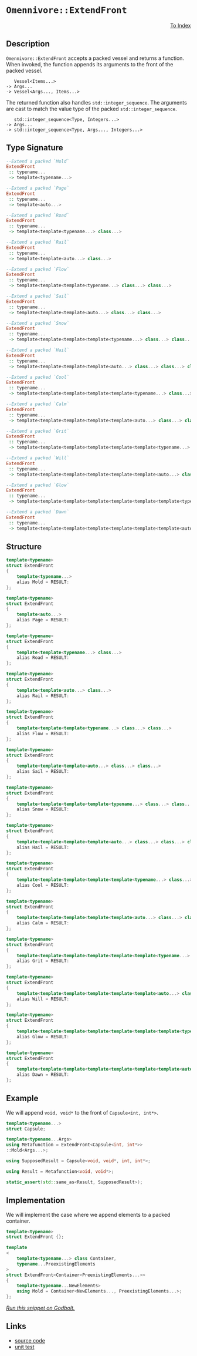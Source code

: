 <!-- Copyright 2024 Feng Mofan
SPDX-License-Identifier: Apache-2.0 -->

# `Omennivore::ExtendFront`

<p style='text-align: right;'><a href="../../../index.md#list-modifications-2">To Index</a></p>

## Description

`Omennivore::ExtendFront` accepts a packed vessel and returns a function. When invoked, the function appends its arguments to the front of the packed vessel.

<pre><code>   Vessel&lt;Items...&gt;
-> Args...
-> Vessel&lt;Args..., Items...&gt;</code></pre>

The returned function also handles `std::integer_sequence`.
The arguments are cast to match the value type of the packed `std::integer_sequence`.

<pre><code>   std::integer_sequence&lt;Type, Integers...&gt;
-> Args...
-> std::integer_sequence&lt;Type, Args..., Integers...&gt;</code></pre>

## Type Signature

```Haskell
--Extend a packed `Mold`
ExtendFront
 :: typename...
 -> template<typename...>

--Extend a packed `Page`
ExtendFront
 :: typename...
 -> template<auto...>

--Extend a packed `Road`
ExtendFront
 :: typename...
 -> template<template<typename...> class...>

--Extend a packed `Rail`
ExtendFront
 :: typename...
 -> template<template<auto...> class...>

--Extend a packed `Flow`
ExtendFront
 :: typename...
 -> template<template<template<typename...> class...> class...>

--Extend a packed `Sail`
ExtendFront
 :: typename...
 -> template<template<template<auto...> class...> class...>

--Extend a packed `Snow`
ExtendFront
 :: typename...
 -> template<template<template<template<typename...> class...> class...> class...>

--Extend a packed `Hail`
ExtendFront
 :: typename...
 -> template<template<template<template<auto...> class...> class...> class...>

--Extend a packed `Cool`
ExtendFront
 :: typename...
 -> template<template<template<template<template<typename...> class...> class...> class...> class...>

--Extend a packed `Calm`
ExtendFront
 :: typename...
 -> template<template<template<template<template<auto...> class...> class...> class...> class...>

--Extend a packed `Grit`
ExtendFront
 :: typename...
 -> template<template<template<template<template<template<typename...> class...> class...> class...> class...> class...>

--Extend a packed `Will`
ExtendFront
 :: typename...
 -> template<template<template<template<template<template<auto...> class...> class...> class...> class...> class...>

--Extend a packed `Glow`
ExtendFront
 :: typename...
 -> template<template<template<template<template<template<template<typename...> class...> class...> class...> class...> class...> class...>

--Extend a packed `Dawn`
ExtendFront
 :: typename...
 -> template<template<template<template<template<template<template<auto...> class...> class...> class...> class...> class...> class...>
```

## Structure

```C++
template<typename>
struct ExtendFront
{
    template<typename...>
    alias Mold = RESULT:
};

template<typename>
struct ExtendFront
{
    template<auto...>
    alias Page = RESULT:
};

template<typename>
struct ExtendFront
{
    template<template<typename...> class...>
    alias Road = RESULT:
};

template<typename>
struct ExtendFront
{
    template<template<auto...> class...>
    alias Rail = RESULT:
};

template<typename>
struct ExtendFront
{
    template<template<template<typename...> class...> class...>
    alias Flow = RESULT:
};

template<typename>
struct ExtendFront
{
    template<template<template<auto...> class...> class...>
    alias Sail = RESULT:
};

template<typename>
struct ExtendFront
{
    template<template<template<template<typename...> class...> class...> class...>
    alias Snow = RESULT:
};

template<typename>
struct ExtendFront
{
    template<template<template<template<auto...> class...> class...> class...>
    alias Hail = RESULT:
};

template<typename>
struct ExtendFront
{
    template<template<template<template<template<typename...> class...> class...> class...> class...>
    alias Cool = RESULT:
};

template<typename>
struct ExtendFront
{
    template<template<template<template<template<auto...> class...> class...> class...> class...>
    alias Calm = RESULT:
};

template<typename>
struct ExtendFront
{
    template<template<template<template<template<template<typename...> class...> class...> class...> class...> class...>
    alias Grit = RESULT:
};

template<typename>
struct ExtendFront
{
    template<template<template<template<template<template<auto...> class...> class...> class...> class...> class...>
    alias Will = RESULT:
};

template<typename>
struct ExtendFront
{
    template<template<template<template<template<template<template<typename...> class...> class...> class...> class...> class...> class...>
    alias Glow = RESULT:
};

template<typename>
struct ExtendFront
{
    template<template<template<template<template<template<template<auto...> class...> class...> class...> class...> class...> class...>
    alias Dawn = RESULT:
};
```

## Example

We will append `void, void*` to the front of `Capsule<int, int*>`.

```C++
template<typename...>
struct Capsule;

template<typename...Args>
using Metafunction = ExtendFront<Capsule<int, int*>>
::Mold<Args...>;

using SupposedResult = Capsule<void, void*, int, int*>;

using Result = Metafunction<void, void*>;

static_assert(std::same_as<Result, SupposedResult>);
```

## Implementation

We will implement the case where we append elements to a packed container.

```C++
template<typename>
struct ExtendFront {};

template
<
    template<typename...> class Container,
    typename...PreexistingElements
>
struct ExtendFront<Container<PreexistingElements...>>
{
    template<typename...NewElements>
    using Mold = Container<NewElements..., PreexistingElements...>;
};
```

[*Run this snippet on Godbolt.*](https://godbolt.org/#z:OYLghAFBqd5QCxAYwPYBMCmBRdBLAF1QCcAaPECAMzwBtMA7AQwFtMQByARg9KtQYEAysib0QXACx8BBAKoBnTAAUAHpwAMvAFYTStJg1DIApACYAQuYukl9ZATwDKjdAGFUtAK4sGIAMwapK4AMngMmAByPgBGmMQBQQAOqAqETgwe3r6JpClpjgJhEdEscQmBtpj2hQxCBEzEBFk%2BfpV2mA4Z9Y0ExVGx8bkKDU0tOe2jfeEDZUOBAJS2qF7EyOwcBJgsSQZbJv5uBACeSYysmAfYJhoAgiPEXg4A1NiqWwzoAGLEss8mAHYrACACIHKx3G63LY7PaXSGHKHPZHPGG7Jj7Q4nM7MNgAOgJV2eyAMCgUzw8giYMzISJR2PO%2BIJymImEwqjwI3CwGw9DYggUUKuUIeTwIr3erh%2BsgObkpDRpspZbI5XKMvO2jAICgJeOF/mukKBdORaLhsoZuMwusimAA7hr%2BdrhXcUc8vGkjM8ALKedD/fwgimyakRYiy20OvlanUE0jPZXszmOdXRgW6/UQ26AsH%2BLNQgD0ACoS6Wy%2BWC4Wy88ACqYEbksuVu7F8tt0vN7OQsz%2BcIkrxYANuNAMdZJZ0GoV3M0Yy5Y06M62Eyd3UUvNxMJIKLz0cFT6HbdGYo4Lq2627EYCCle3D3cn2YBpULyj2oBoNvD7fX6CWUbrc7nObjhAQ8YgUW%2BqGrcIAgL6tDoLKF5Xhmk55vud5ekIXhJPkmDoAASvWO7igcQb/tuu6HAAbqgeDoPGNF0UWYGCCxBAQah%2BZ3BhwDPIRFEkYGD5Pi%2BXQCLKjH0c8kkcdcaGQquDSOMgAD6TBkvEBAQCM6AwQoFxqdebj8cR8ZYThqR4SZtAEFcCzghwSy0JwACsvB%2BBwWikKgnBuNY1jPAoKxrJg/w9jwpAEJojlLAA1iALlmHiAJmJIAAcaUuRoACciUaAAbGl/j6Jwki8CwEgaEEHleT5HC8AoIBBFFnmOaQcCwDAiAgCsBBJF4oEUBAaA7HQ8SRBcnCqGl%2BUALT5ZIzzAMgyDPFIeJmLweGECQdF6PwggiGI7BSDIgiKCo6itaQuhcKQdrEJunA8E5rnudF3mcAA8gN/XiqgVDPNNc0LUtK1rZIG3PBAHijfQxBhf4XALLwLVaEsEBICNSRjWQQ3Y7jIDAFIZh8HQWzEI1EAxB9MThI0xzPbwdPMMQxxfTE2idC1EUjU6X0MLQjPXVgMReMAG60LQjXcLwWAsIYwDiCLeCsl0VH1h97KdANGwRSB1QfbQeAxI9bMeFgH0EMQeAVbLpAa8QMSWSC2yK8bRjRUsVAGFeABqeD2l9OJM2dwiiOIp0HfIShqB9t36IrKD%2BZY%2Bgm41kBLKg44ZDLs06aRpiWNYZi1Y7NtYBnEBLB0Yl%2BBArjjH4d2hDMpTlHo%2BTpAITed6k3cMP07dDHdte1D0YyeK0ehj90UxD4MCSj1MvfL70C9zEvNfBesEivRwbmkDVvB1UDM3zYty2retZjQ7gO0I%2BYSMo5FXtLAgmBMFgCTV6Q8WSP4PE2V/AAkkBoSQqV8pVRcvlbKJUOBlVIBVJGeJ8pcEKtlNK6CXKSC4C5YB%2BUj4fTqg1Jqr9WoYy6pjHqv0BrkEoATeGE02CcEaCwKiAJZpMGJAYL0XBsp4i4HiLy20iAV32rII6kdpDRwunHa6uhSYPSerLfeh9j6fQ4D9PqA1ngA2eGwjhXCeGKzWgIoRGhoawxxvDRGZgX5ozatQxh8R6HDVQHDIYhjOEkkVvwrgQQaA2XiFTGm10WYM1DhEtmHMuYOFDnzLUAshYfVFuLSW0tQ7y3dhsLy%2BA1aOA1jLERqgdZbFDgbZy11jamwZhbXJqMbZ2wio7Z2ShXYKyMB7UAFC%2BC%2BwUAHIOId7bRykSdGRsg5FXS8ooxOnsi5WFTjUquWcc4CDzgXQMCyS5l3iBXTWmcqg1AyC4T4q9gifA3h3O6XdajnNuRkK5I8jncznr0c5s8BAT2mCUReM8V5TxyGvJoTyt7LFWLvZG8D1HEM4AY4g7DOHcN8Xw8xwi774DEYjZGqM36kA/l/IYv8qmIOQQI8BAJ8EAgBP4CBkgFp3Q0SQ2wZDHGUPgNQ3qf03EuOIMwjYbDQYsAUFRVaVF%2BF4jhCMLamLdq6TuqMiO4yw5TPjgEe6j0khMzUe9a6dVtF/T0YDQVi1hWiukhKqV4oYYeJsfERG/gHFe3aljW1uMeVuvhiAUVOEVLiuyipK1akEULTJsEymlAwleWicLCKMbYncwSR4/mgthZ5MwGLCWYhMn22yV0hppB8mvKKVrUpyBdYVMEIbapJszbHHqVbJpodWkuzdl07kzqfZMH9oHO0wdGCh0VcdCQEzzqx2mTodVvDjApxsMs%2BAqzagywLDpZOxdLClxPuXOiBzf6fPro3QFzcLnoFBX3AoGR7n91qGe0e1RXlfIBdkY9%2B7vm3tsE%2B6ewKfmzGudvCFJ0dVEL1XCk1zwzVistbOEYGKH7YqdRQ9%2Bn9v6UH3qSkAZgBH%2BH8C5LKuCqrYYBIVYDtVOCkOani/%2BAINqUq4FIbKFLgFcABPA/wurSP1XIejfem0SMnzI1xmKDsQknMkEAA%3D%3D%3D)

## Links

- [source code](../../../../conceptrodon/omennivore/extend_front.hpp)
- [unit test](../../../../tests/unit/metafunctions/omennivore/extend_front.test.hpp)
